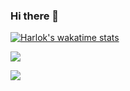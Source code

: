 ### Hi there 👋

[![Harlok's wakatime stats](https://github-readme-stats.vercel.app/api/wakatime?username=DAndrei&layout=compact&langs_count=8&theme=dark)](https://github.com/anuraghazra/github-readme-stats)

<a href="https://wakatime.com"><img src="https://wakatime.com/share/@DAndrei/0e8bfe8b-3f82-48f5-8247-bcde199d315e.png" /></a>

<a href="https://wakatime.com"><img src="https://wakatime.com/share/@DAndrei/051ecc54-2bbd-4cda-bd8e-a3e763c44d3f.png" /></a>
